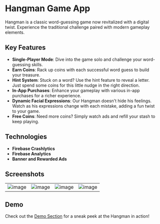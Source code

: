 # Hangman Game App

Hangman is a classic word-guessing game now revitalized with a digital twist. Experience the traditional challenge paired with modern gameplay elements.

## Key Features

- **Single-Player Mode**: Dive into the game solo and challenge your word-guessing skills.
- **Earn Coins**: Rack up coins with each successful word guess to build your treasure.
- **Hint System**: Stuck on a word? Use the hint feature to reveal a letter. Just spend some coins for this little nudge in the right direction.
- **In-App Purchases**: Enhance your gameplay with various in-app purchases for a richer experience.
- **Dynamic Facial Expressions**: Our Hangman doesn't hide his feelings. Watch as his expressions change with each mistake, adding a fun twist to your game.
- **Free Coins**: Need more coins? Simply watch ads and refill your stash to keep playing.

## Technologies

- **Firebase Crashlytics**
- **Firebase Analytics**
- **Banner and Rewarded Ads**

## Screenshots

| | | | |
|:--:|:--:|:--:|:--:|
| ![image](https://github.com/MaayanShiran/Hangman/assets/95546841/c3a543f9-011a-4939-bba2-4f68a137fa3c) | ![image](https://github.com/MaayanShiran/Hangman/assets/95546841/fffdc3d6-e6c7-490d-9f5c-88c13b4bace3) | ![image](https://github.com/MaayanShiran/Hangman/assets/95546841/9ff88770-077a-4b98-81ce-fc819dab214d) | ![image](https://github.com/MaayanShiran/Hangman/assets/95546841/09819949-7a30-45bf-b939-ef975d8e37ad) |



## Demo

Check out the [Demo Section](#demo) for a sneak peek at the Hangman in action!
